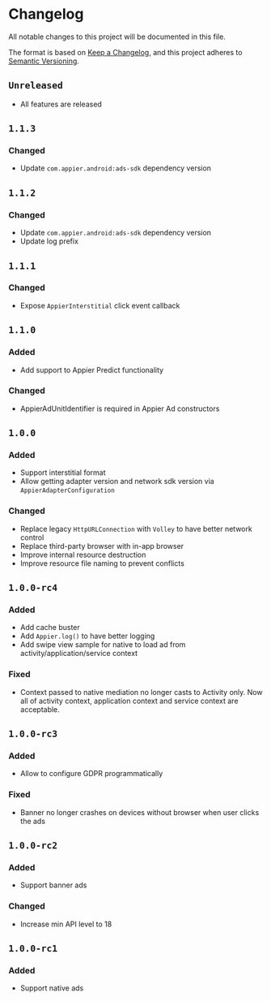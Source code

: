 # Changelog

All notable changes to this project will be documented in this file.

The format is based on [Keep a Changelog](https://keepachangelog.com/en/1.0.0/),
and this project adheres to [Semantic Versioning](https://semver.org/spec/v2.0.0.html).

## `Unreleased`

- All features are released

## `1.1.3`
### Changed
- Update `com.appier.android:ads-sdk` dependency version
## `1.1.2`
### Changed
- Update `com.appier.android:ads-sdk` dependency version
- Update log prefix
## `1.1.1`
### Changed
- Expose `AppierInterstitial` click event callback
## `1.1.0`
### Added
- Add support to Appier Predict functionality
### Changed
- AppierAdUnitIdentifier is required in Appier Ad constructors

## `1.0.0`

### Added

- Support interstitial format
- Allow getting adapter version and network sdk version via `AppierAdapterConfiguration`

### Changed

- Replace legacy `HttpURLConnection` with `Volley` to have better network control
- Replace third-party browser with in-app browser
- Improve internal resource destruction
- Improve resource file naming to prevent conflicts

## `1.0.0-rc4`

### Added

- Add cache buster
- Add `Appier.log()` to have better logging
- Add swipe view sample for native to load ad from activity/application/service context

### Fixed

- Context passed to native mediation no longer casts to Activity only. Now all of activity context, application context and service context are acceptable.

## `1.0.0-rc3`

### Added

- Allow to configure GDPR programmatically

### Fixed

- Banner no longer crashes on devices without browser when user clicks the ads

## `1.0.0-rc2`

### Added

- Support banner ads

### Changed

- Increase min API level to 18

## `1.0.0-rc1`

### Added

- Support native ads
